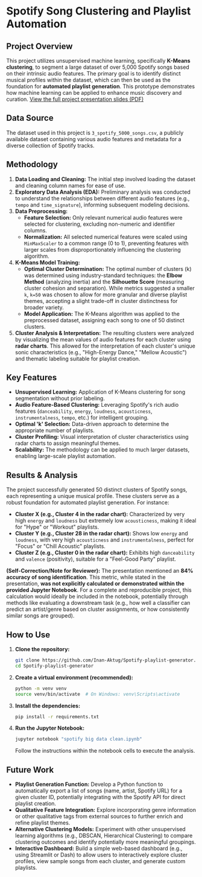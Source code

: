 # Spotify Song Clustering and Playlist Automation

## Project Overview

This project utilizes unsupervised machine learning, specifically **K-Means clustering**, to segment a large dataset of over 5,000 Spotify songs based on their intrinsic audio features. The primary goal is to identify distinct musical profiles within the dataset, which can then be used as the foundation for **automated playlist generation**. This prototype demonstrates how machine learning can be applied to enhance music discovery and curation. [View the full project presentation slides (PDF)](Spotify_pptx.pdf.pdf)

## Data Source

The dataset used in this project is `3_spotify_5000_songs.csv`, a publicly available dataset containing various audio features and metadata for a diverse collection of Spotify tracks.

## Methodology

1.  **Data Loading and Cleaning:** The initial step involved loading the dataset and cleaning column names for ease of use.
2.  **Exploratory Data Analysis (EDA):** Preliminary analysis was conducted to understand the relationships between different audio features (e.g., `tempo` and `time_signature`), informing subsequent modeling decisions.
3.  **Data Preprocessing:**
    *   **Feature Selection:** Only relevant numerical audio features were selected for clustering, excluding non-numeric and identifier columns.
    *   **Normalization:** All selected numerical features were scaled using `MinMaxScaler` to a common range (0 to 1), preventing features with larger scales from disproportionately influencing the clustering algorithm.
4.  **K-Means Model Training:**
    *   **Optimal Cluster Determination:** The optimal number of clusters (k) was determined using industry-standard techniques: the **Elbow Method** (analyzing inertia) and the **Silhouette Score** (measuring cluster cohesion and separation). While metrics suggested a smaller `k`, `k=50` was chosen to allow for more granular and diverse playlist themes, accepting a slight trade-off in cluster distinctness for broader variety.
    *   **Model Application:** The K-Means algorithm was applied to the preprocessed dataset, assigning each song to one of 50 distinct clusters.
5.  **Cluster Analysis & Interpretation:** The resulting clusters were analyzed by visualizing the mean values of audio features for each cluster using **radar charts**. This allowed for the interpretation of each cluster's unique sonic characteristics (e.g., "High-Energy Dance," "Mellow Acoustic") and thematic labeling suitable for playlist creation.

## Key Features

*   **Unsupervised Learning:** Application of K-Means clustering for song segmentation without prior labeling.
*   **Audio Feature-Based Clustering:** Leveraging Spotify's rich audio features (`danceability`, `energy`, `loudness`, `acousticness`, `instrumentalness`, `tempo`, etc.) for intelligent grouping.
*   **Optimal 'k' Selection:** Data-driven approach to determine the appropriate number of playlists.
*   **Cluster Profiling:** Visual interpretation of cluster characteristics using radar charts to assign meaningful themes.
*   **Scalability:** The methodology can be applied to much larger datasets, enabling large-scale playlist automation.

## Results & Analysis

The project successfully generated 50 distinct clusters of Spotify songs, each representing a unique musical profile. These clusters serve as a robust foundation for automated playlist generation. For instance:

*   **Cluster X (e.g., Cluster 4 in the radar chart):** Characterized by very high `energy` and `loudness` but extremely low `acousticness`, making it ideal for "Hype" or "Workout" playlists.
*   **Cluster Y (e.g., Cluster 28 in the radar chart):** Shows low `energy` and `loudness`, with very high `acousticness` and `instrumentalness`, perfect for "Focus" or "Chill Acoustic" playlists.
*   **Cluster Z (e.g., Cluster 0 in the radar chart):** Exhibits high `danceability` and `valence` (positivity), suitable for a "Feel-Good Party" playlist.

**(Self-Correction/Note for Reviewer):** The presentation mentioned an **84% accuracy of song identification**. This metric, while stated in the presentation, **was not explicitly calculated or demonstrated within the provided Jupyter Notebook**. For a complete and reproducible project, this calculation would ideally be included in the notebook, potentially through methods like evaluating a downstream task (e.g., how well a classifier can predict an artist/genre based on cluster assignments, or how consistently similar songs are grouped).

## How to Use

1.  **Clone the repository:**
    ```bash
    git clone https://github.com/Inan-Aktug/Spotify-playlist-generator.git
    cd Spotify-playlist-generator
    ```
2.  **Create a virtual environment (recommended):**
    ```bash
    python -m venv venv
    source venv/bin/activate  # On Windows: venv\Scripts\activate
    ```
3.  **Install the dependencies:**
    ```bash
    pip install -r requirements.txt
    ```
4.  **Run the Jupyter Notebook:**
    ```bash
    jupyter notebook "spotify big data clean.ipynb"
    ```
    Follow the instructions within the notebook cells to execute the analysis.

## Future Work

*   **Playlist Generation Function:** Develop a Python function to automatically export a list of songs (name, artist, Spotify URL) for a given cluster ID, potentially integrating with the Spotify API for direct playlist creation.
*   **Qualitative Feature Integration:** Explore incorporating genre information or other qualitative tags from external sources to further enrich and refine playlist themes.
*   **Alternative Clustering Models:** Experiment with other unsupervised learning algorithms (e.g., DBSCAN, Hierarchical Clustering) to compare clustering outcomes and identify potentially more meaningful groupings.
*   **Interactive Dashboard:** Build a simple web-based dashboard (e.g., using Streamlit or Dash) to allow users to interactively explore cluster profiles, view sample songs from each cluster, and generate custom playlists.

